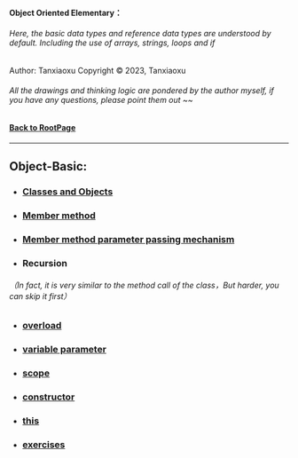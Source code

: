 
#### Object Oriented Elementary：
###### Here, the basic data types and reference data types are understood by default. Including the use of arrays, strings, loops and if
Author: Tanxiaoxu
Copyright © 2023, Tanxiaoxu

###### All the drawings and thinking logic are pondered by the author myself, if you have any questions, please point them out ~~

#### [Back to RootPage](https://github.com/TerryTxx/CS-Diary/blob/master/README.md)

---
## Object-Basic:
- ### [Classes and Objects](https://github.com/TerryTxx/CS-Diary/blob/master/Java-OBJ/classandObj.md)
- ### [Member method](https://github.com/TerryTxx/CS-Diary/blob/master/Java-OBJ/classandObj.md)
- ### [Member method parameter passing mechanism](https://github.com/TerryTxx/CS-Diary/blob/master/Java-OBJ/classandObj.md)

- ### Recursion
###### （In fact, it is very similar to the method call of the class，But harder, you can skip it first）
- ### [overload](https://github.com/TerryTxx/CS-Diary/blob/master/Java-OBJ/general02.md)
- ### [variable parameter](https://github.com/TerryTxx/CS-Diary/blob/master/Java-OBJ/general02.md)
- ### [scope](https://github.com/TerryTxx/CS-Diary/blob/master/Java-OBJ/general02.md)
- ### [constructor](https://github.com/TerryTxx/CS-Diary/blob/master/Java-OBJ/general02.md)
- ### [this](https://github.com/TerryTxx/CS-Diary/blob/master/Java-OBJ/general02.md)
- ### [exercises](https://github.com/TerryTxx/CS-Diary/blob/master/Java-OBJ/exerises01.md)